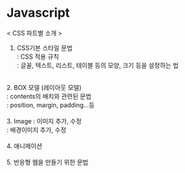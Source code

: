 # Javascript <br>
< CSS 파트별 소개 > <br>
1. CSS기본 스타일 문법 <br>
 : CSS 적용 규칙 <br>
 : 글꼴, 텍스트, 리스트, 테이블 등의 모양, 크기 등을 설정하는 법 <br>
 <br>
2. BOX 모델 (레이아웃 모델)  <br>
 : contents의 배치와 관련된 문법 <br>
 : position, margin, padding...등 <br>
  <br>
3. Image
 : 이미지 추가, 수정  <br>
 : 배경이미지 추가, 수정 <br>
  <br>
4. 애니메이션 <br>
 <br>
5. 반응형 웹을 만들기 위한 문법 <br>
